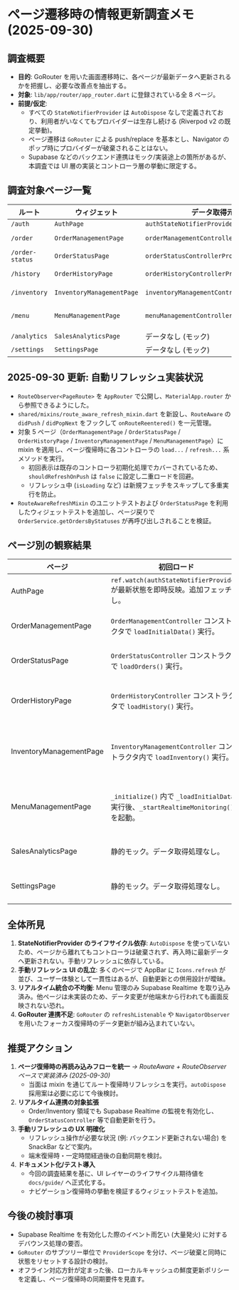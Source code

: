 # ページ遷移時の情報更新調査メモ (2025-09-30)

## 調査概要

- **目的**: GoRouter を用いた画面遷移時に、各ページが最新データへ更新されるかを把握し、必要な改善点を抽出する。
- **対象**: `lib/app/router/app_router.dart` に登録されている全 8 ページ。
- **前提/仮定**:
  - すべての `StateNotifierProvider` は `AutoDispose` なしで定義されており、利用者がいなくてもプロバイダーは生存し続ける (Riverpod v2 の既定挙動)。
  - ページ遷移は `GoRouter` による push/replace を基本とし、Navigator のポップ時にプロバイダーが破棄されることはない。
  - Supabase などのバックエンド連携はモック/実装途上の箇所があるが、本調査では UI 層の実装とコントローラ層の挙動に限定する。

## 調査対象ページ一覧

| ルート | ウィジェット | データ取得元 | 主な更新 API |
| --- | --- | --- | --- |
| `/auth` | `AuthPage` | `authStateNotifierProvider` | `signInWithGoogle()` |
| `/order` | `OrderManagementPage` | `orderManagementControllerProvider` | `loadInitialData()`, `refresh()` |
| `/order-status` | `OrderStatusPage` | `orderStatusControllerProvider` | `loadOrders()` |
| `/history` | `OrderHistoryPage` | `orderHistoryControllerProvider` | `loadHistory()`, `refreshHistory()` |
| `/inventory` | `InventoryManagementPage` | `inventoryManagementControllerProvider` | `loadInventory()`, `refresh()` |
| `/menu` | `MenuManagementPage` | `menuManagementControllerProvider` | `_loadInitialData()`, `refreshAll()`, `refreshAvailability()` |
| `/analytics` | `SalesAnalyticsPage` | データなし (モック) | なし |
| `/settings` | `SettingsPage` | データなし (モック) | なし |

## 2025-09-30 更新: 自動リフレッシュ実装状況

- `RouteObserver<PageRoute>` を `AppRouter` で公開し、`MaterialApp.router` から参照できるようにした。
- `shared/mixins/route_aware_refresh_mixin.dart` を新設し、`RouteAware` の `didPush` / `didPopNext` をフックして `onRouteReentered()` を一元管理。
- 対象 5 ページ（`OrderManagementPage` / `OrderStatusPage` / `OrderHistoryPage` / `InventoryManagementPage` / `MenuManagementPage`）に mixin を適用し、ページ復帰時に各コントローラの `load...` / `refresh...` 系メソッドを実行。
   - 初回表示は既存のコントローラ初期化処理でカバーされているため、`shouldRefreshOnPush` は `false` に設定し二重ロードを回避。
   - リフレッシュ中 (`isLoading` など) は新規フェッチをスキップして多重実行を防止。
- `RouteAwareRefreshMixin` のユニットテストおよび `OrderStatusPage` を利用したウィジェットテストを追加し、ページ戻りで `OrderService.getOrdersByStatuses` が再呼び出しされることを検証。

## ページ別の観察結果

| ページ | 初回ロード | 遷移再入時の自動更新 | 手動リフレッシュ UI | 備考 |
| --- | --- | --- | --- | --- |
| AuthPage | `ref.watch(authStateNotifierProvider)` が最新状態を即時反映。追加フェッチなし。 | 認証状態が変われば Provider 経由で即時反映。ページ遷移自体は追加処理なし。 | なし | 認証操作は `GoogleSignInButton` から `signInWithGoogle()` を呼び出し。 |
| OrderManagementPage | `OrderManagementController` コンストラクタで `loadInitialData()` 実行。 | Provider が生存している限り再呼び出しなし。戻ってきても前回の状態を保持。 | AppBar の `Icons.refresh` ボタン。 | ユーザー切替 (`currentUserIdProvider` 変化) 時のみ自動再ロード。 |
| OrderStatusPage | `OrderStatusController` コンストラクタで `loadOrders()` 実行。 | ページ再入時に追加ロードなし。 | AppBar の `Icons.refresh` ボタン → `loadOrders()`。 | ステータス更新 (`markOrderCompleted` / `cancelOrder`) 成功時に非同期で再ロード。 |
| OrderHistoryPage | `OrderHistoryController` コンストラクタで `loadHistory()` 実行。 | ページ再入時に追加ロードなし。 | AppBar の `Icons.refresh` ボタン → `refreshHistory()`。フィルター変更時は再ロード。 | ページング・フィルター操作で `loadHistory()` を再発火。 |
| InventoryManagementPage | `InventoryManagementController` コンストラクタ内で `loadInventory()` 実行。 | ページ再入時の追加ロードなし。 | AppBar の `Icons.refresh` ボタン。ダイアログ操作後も必要に応じて `loadInventory()` 呼び出し。 | リアルタイム監視は未統合。カテゴリ追加ダイアログから成功時に `loadInventory()`。 |
| MenuManagementPage | `_initialize()` 内で `_loadInitialData()` 実行後、`_startRealtimeMonitoring()` を起動。 | プロバイダーが生存していればリアルタイムイベント (`menuRealtimeEventCounterProvider`) で `refreshAll()` が自動発火。単純なページ戻りだけでは追加ロード不要。 | AppBar の `Icons.refresh` (`refreshAll()`)、在庫再取得ボタン (`refreshAvailability()`)。 | 唯一リアルタイム連携が有効。ライフサイクル終了時に `_menuService.stopRealtimeMonitoring()` を呼び出し。 |
| SalesAnalyticsPage | 静的モック。データ取得処理なし。 | なし | AppBar の `Icons.refresh` は SnackBar によるモック通知のみ。 | 今後の実装待ち。 |
| SettingsPage | 静的モック。データ取得処理なし。 | なし | AppBar の `Icons.refresh` は SnackBar によるモック通知のみ。 | 今後の実装待ち。 |

## 全体所見

1. **StateNotifierProvider のライフサイクル依存**: `AutoDispose` を使っていないため、ページから離れてもコントローラは破棄されず、再入時に最新データへ更新されない。手動リフレッシュに依存している。
2. **手動リフレッシュ UI の乱立**: 多くのページで AppBar に `Icons.refresh` が並び、ユーザー体験として一貫性はあるが、自動更新との併用設計が曖昧。
3. **リアルタイム統合の不均衡**: Menu 管理のみ Supabase Realtime を取り込み済み。他ページは未実装のため、データ変更が他端末から行われても画面反映されない恐れ。
4. **GoRouter 連携不足**: `GoRouter` の `refreshListenable` や `NavigatorObserver` を用いたフォーカス復帰時のデータ更新が組み込まれていない。

## 推奨アクション

1. **ページ復帰時の再読み込みフローを統一** _→ RouteAware + RouteObserver ベースで実装済み (2025-09-30)_
   - 当面は mixin を通じてルート復帰時リフレッシュを実行。`autoDispose` 採用案は必要に応じて今後検討。
2. **リアルタイム連携の対象拡張**
   - Order/Inventory 領域でも Supabase Realtime の監視を有効化し、`OrderStatusController` 等で自動更新を行う。
3. **手動リフレッシュの UX 明確化**
   - リフレッシュ操作が必要な状況 (例: バックエンド更新されない場合) を SnackBar などで案内。
   - 端末復帰時・一定時間経過後の自動同期を検討。
4. **ドキュメント化/テスト導入**
   - 今回の調査結果を基に、UI レイヤーのライフサイクル期待値を `docs/guide/` へ正式化する。
   - ナビゲーション復帰時の挙動を検証するウィジェットテストを追加。

## 今後の検討事項

- Supabase Realtime を有効化した際のイベント雨乞い (大量発火) に対するデバウンス処理の要否。
- `GoRouter` のサブツリー単位で `ProviderScope` を分け、ページ破棄と同時に状態をリセットする設計の検討。
- オフライン対応方針が定まった後、ローカルキャッシュの鮮度更新ポリシーを定義し、ページ復帰時の同期要件を見直す。